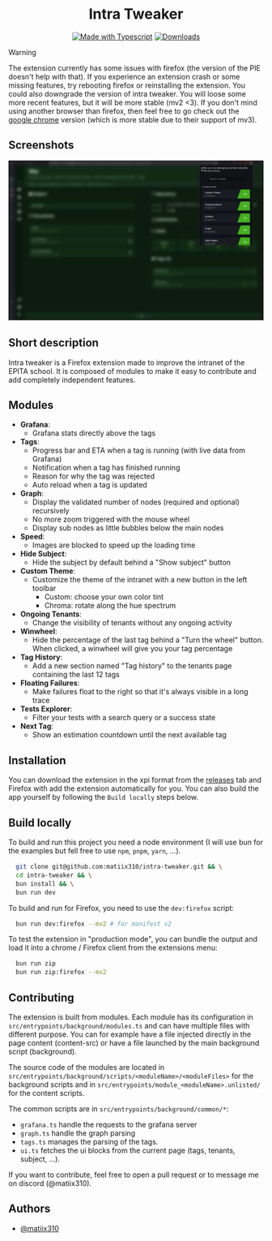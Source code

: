 
<h1 align="center">
  Intra Tweaker
</h1>


<div align="center">
    
[![Made with Typescript](https://badgen.net/badge/Made%20with/typescript)](https://www.typescriptlang.org/)
[![Downloads](https://badgen.net/badge/Download/latest/green?icon=github)](https://github.com/matiix310/intra-tweaker/releases)

</div>

> [!WARNING]
> The extension currently has some issues with firefox (the version of the PIE doesn't help with that). If you experience an extension crash or some missing features, try rebooting firefox or reinstalling the extension.
> You could also downgrade the version of intra tweaker. You will loose some more recent features, but it will be more stable (mv2 <3).
> If you don't mind using another browser than firefox, then feel free to go check out the [google chrome](https://chromewebstore.google.com/detail/intra-tweaker/ombjiibmlhnmhbnckpkfpmgdnijhjdpf) version (which is more stable due to their support of mv3).

## Screenshots

![screenshot of the tag page with intra tweaker opened](images/intra-tweaker.webp)

## Short description
Intra tweaker is a Firefox extension made to improve the intranet of the EPITA school. It is composed of modules to make it easy to contribute and add completely independent features.

## Modules

- **Grafana**:
    - Grafana stats directly above the tags
- **Tags**:
    - Progress bar and ETA when a tag is running (with live data from Grafana)
    - Notification when a tag has finished running
    - Reason for why the tag was rejected
    - Auto reload when a tag is updated
- **Graph**:
    - Display the validated number of nodes (required and optional) recursively
    - No more zoom triggered with the mouse wheel
    - Display sub nodes as little bubbles below the main nodes
- **Speed**:
    - Images are blocked to speed up the loading time
- **Hide Subject**:
    - Hide the subject by default behind a "Show subject" button
- **Custom Theme**:
    - Customize the theme of the intranet with a new button in the left toolbar
        - Custom: choose your own color tint
        - Chroma: rotate along the hue spectrum
- **Ongoing Tenants**:
    - Change the visibility of tenants without any ongoing activity
- **Winwheel**:
    - Hide the percentage of the last tag behind a "Turn the wheel" button. When clicked, a winwheel will give you your tag percentage
- **Tag History**:
    - Add a new section named "Tag history" to the tenants page containing the last 12 tags
- **Floating Failures**:
    - Make failures float to the right so that it's always visible in a long trace
- **Tests Explorer**:
    - Filter your tests with a search query or a success state
- **Next Tag**:
    - Show an estimation countdown until the next available tag

## Installation

You can download the extension in the xpi format from the [releases](https://github.com/matiix310/intra-tweaker/releases/) tab and Firefox with add the extension automatically for you. You can also build the app yourself by following the `Build locally` steps below.
## Build locally

To build and run this project you need a node environment (I will use bun for the examples but fell free to use `npm`, `pnpm`, `yarn`, ...).

```sh
  git clone git@github.com:matiix310/intra-tweaker.git && \
  cd intra-tweaker && \
  bun install && \
  bun run dev
```

To build and run for Firefox, you need to use the `dev:firefox` script:

```sh
  bun run dev:firefox --mv2 # for manifest v2
```

To test the extension in "production mode", you can bundle the output and load it into a chrome / Firefox client from the extensions menu:

```sh
  bun run zip
  bun run zip:firefox --mv2
```

## Contributing

The extension is built from modules. Each module has its configuration in `src/entrypoints/background/modules.ts` and can have multiple files with different purpose. 
You can for example have a file injected directly in the page content (content-src) or have a file launched by the main background script (background).

The source code of the modules are located in `src/entrypoints/background/scripts/<moduleName>/<moduleFiles>` for the background scripts and in `src/entrypoints/module_<moduleName>.unlisted/` for the content scripts.

The common scripts are in `src/entrypoints/background/common/*`:
- `grafana.ts` handle the requests to the grafana server
- `graph.ts` handle the graph parsing
- `tags.ts` manages the parsing of the tags.
- `ui.ts` fetches the ui blocks from the current page (tags, tenants, subject, ...).

If you want to contribute, feel free to open a pull request or to message me on discord (@matiix310).
## Authors

- [@matiix310](https://matiix310.dev)

